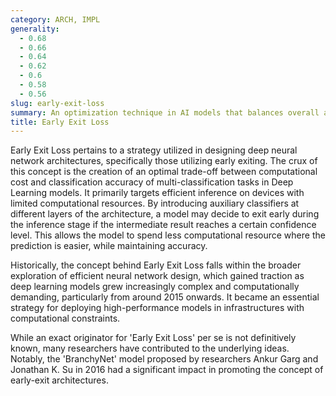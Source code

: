 ```yaml
---
category: ARCH, IMPL
generality:
  - 0.68
  - 0.66
  - 0.64
  - 0.62
  - 0.6
  - 0.58
  - 0.56
slug: early-exit-loss
summary: An optimization technique in AI models that balances overall accuracy and computational efficiency.
title: Early Exit Loss
---
```


Early Exit Loss pertains to a strategy utilized in designing deep neural network architectures, specifically those utilizing early exiting. The crux of this concept is the creation of an optimal trade-off between computational cost and classification accuracy of multi-classification tasks in Deep Learning models. It primarily targets efficient inference on devices with limited computational resources. By introducing auxiliary classifiers at different layers of the architecture, a model may decide to exit early during the inference stage if the intermediate result reaches a certain confidence level. This allows the model to spend less computational resource where the prediction is easier, while maintaining accuracy.

Historically, the concept behind Early Exit Loss falls within the broader exploration of efficient neural network design, which gained traction as deep learning models grew increasingly complex and computationally demanding, particularly from around 2015 onwards. It became an essential strategy for deploying high-performance models in infrastructures with computational constraints.

While an exact originator for 'Early Exit Loss' per se is not definitively known, many researchers have contributed to the underlying ideas. Notably, the 'BranchyNet' model proposed by researchers Ankur Garg and Jonathan K. Su in 2016 had a significant impact in promoting the concept of early-exit architectures.

